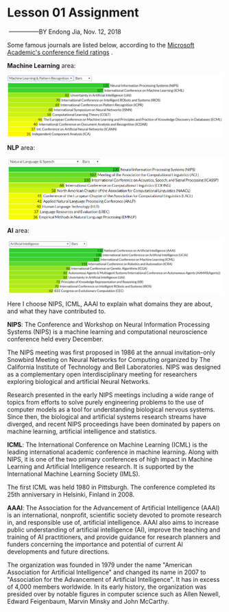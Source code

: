 # Lesson 01 Assignment

​                                                                                                                    —————BY Endong Jia, Nov. 12, 2018

Some famous journals are listed below, according to the  [Microsoft Academic's conference field ratings](http://academic.research.microsoft.com/) .

**Machine Learning** area:

![](https://github.com/xtzd/NLP_course_Homework-2018.11-/raw/master/Lesson01/png/PRML.png)

**NLP** area:

![](https://github.com/xtzd/NLP_course_Homework-2018.11-/raw/master/Lesson01/png/NLP.png)

**AI** area:

![](https://github.com/xtzd/NLP_course_Homework-2018.11-/raw/master/Lesson01/png/AI.png)



Here I choose NIPS, ICML, AAAI to explain what domains they are about, and what they have contributed to.



**NIPS**:
The Conference and Workshop on Neural Information Processing Systems (NIPS) is a machine learning and computational neuroscience conference held every December. 

The NIPS meeting was first proposed in 1986 at the annual invitation-only Snowbird Meeting on Neural Networks for Computing organized by The California Institute of Technology and Bell Laboratories. NIPS was designed as a complementary open interdisciplinary meeting for researchers exploring biological and artificial Neural Networks. 

Research presented in the early NIPS meetings including a wide range of topics from efforts to solve purely engineering problems to the use of computer models as a tool for understanding biological nervous systems. Since then, the biological and artificial systems research streams have diverged, and recent NIPS proceedings have been dominated by papers on machine learning, artificial intelligence and statistics.

**ICML**:
The International Conference on Machine Learning (ICML) is the leading international academic conference in machine learning. Along with NIPS, it is one of the two primary conferences of high impact in Machine Learning and Artificial Intelligence research. It is supported by the International Machine Learning Society (IMLS).

The first ICML was held 1980 in Pittsburgh. The conference completed its 25th anniversary in Helsinki, Finland in 2008.

**AAAI**:
The Association for the Advancement of Artificial Intelligence (AAAI) is an international, nonprofit, scientific society devoted to promote research in, and responsible use of, artificial intelligence. AAAI also aims to increase public understanding of artificial intelligence (AI), improve the teaching and training of AI practitioners, and provide guidance for research planners and funders concerning the importance and potential of current AI developments and future directions.

The organization was founded in 1979 under the name "American Association for Artificial Intelligence" and changed its name in 2007 to "Association for the Advancement of Artificial Intelligence". It has in excess of 4,000 members worldwide. In its early history, the organization was presided over by notable figures in computer science such as Allen Newell, Edward Feigenbaum, Marvin Minsky and John McCarthy.



